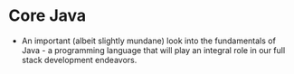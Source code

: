 # Core Java

- An important (albeit slightly mundane) look into the fundamentals of Java - a programming language that will play an integral role in our full stack development endeavors.
